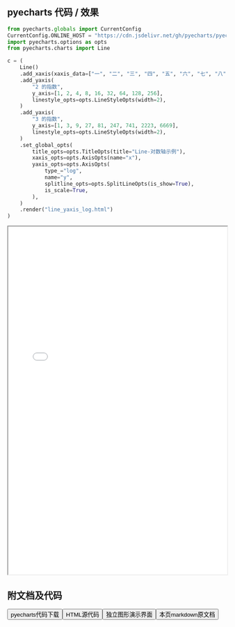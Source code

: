 
## pyecharts 代码 / 效果

```python
from pyecharts.globals import CurrentConfig
CurrentConfig.ONLINE_HOST = "https://cdn.jsdelivr.net/gh/pyecharts/pyecharts-assets@latest/assets/"
import pyecharts.options as opts
from pyecharts.charts import Line

c = (
    Line()
    .add_xaxis(xaxis_data=["一", "二", "三", "四", "五", "六", "七", "八", "九"])
    .add_yaxis(
        "2 的指数",
        y_axis=[1, 2, 4, 8, 16, 32, 64, 128, 256],
        linestyle_opts=opts.LineStyleOpts(width=2),
    )
    .add_yaxis(
        "3 的指数",
        y_axis=[1, 3, 9, 27, 81, 247, 741, 2223, 6669],
        linestyle_opts=opts.LineStyleOpts(width=2),
    )
    .set_global_opts(
        title_opts=opts.TitleOpts(title="Line-对数轴示例"),
        xaxis_opts=opts.AxisOpts(name="x"),
        yaxis_opts=opts.AxisOpts(
            type_="log",
            name="y",
            splitline_opts=opts.SplitLineOpts(is_show=True),
            is_scale=True,
        ),
    )
    .render("line_yaxis_log.html")
)

```

<iframe width="100%" height="800px" src="/pyecharts/Line/line_yaxis_log.html"></iframe>

## 附文档及代码

<a href="https://cdn.jsdelivr.net/gh/wfy-belief/python/docs/pyecharts/Line/line_yaxis_log.py"><button class="mybutton">pyecharts代码下载</button></a><a href="https://cdn.jsdelivr.net/gh/wfy-belief/python/docs/pyecharts/Line/line_yaxis_log.html"><button class="mybutton">HTML源代码</button></a><a href="https://python.wfyblog.cn/pyecharts/Line/line_yaxis_log.html"><button class="mybutton">独立图形演示界面</button></a><a href="https://cdn.jsdelivr.net/gh/wfy-belief/python/docs/pyecharts/Line/line_yaxis_log.md"><button class="mybutton">本页markdown原文档</button></a>